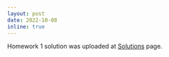 ```yaml
---
layout: post
date: 2022-10-08
inline: true
---
```


Homework 1 solution was uploaded at [Solutions](/solutions/) page.
